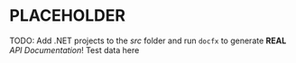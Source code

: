 # PLACEHOLDER
TODO: Add .NET projects to the *src* folder and run `docfx` to generate **REAL** *API Documentation*!
Test data here
